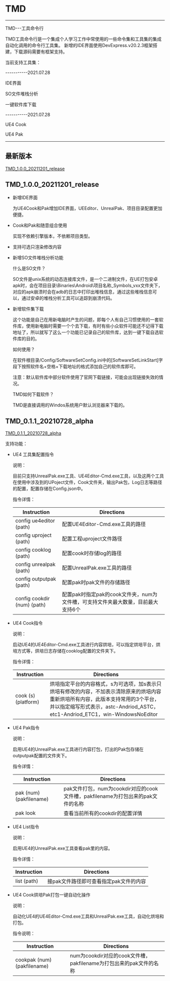 # TMD

---

TMD---工具命令行

TMD工具命令行是一个集成个人学习工作中常使用的一些命令集和工具集的集成自动化调用的命令行工具集。
新增的IDE界面使用DevExpress.v20.2.3框架搭建，下载源码需要有框架支持。

当前支持工具集：

-----------2021.07.28

IDE界面

SO文件堆栈分析

一键软件库下载

-----------2021.07.28

UE4 Cook

UE4 Pak

----

## 最新版本

[TMD_1.0.0_20211201_release](https://github.com/Goulandis/TMD/raw/main/Zip/TMD_1.0.0_20211201_release.zip)

## TMD_1.0.0_20211201_release

- 新增IDE界面

  为UE4Cook和Pak增加IDE界面，UEEditor、UnrealPak、项目目录配置更加便捷。

- Cook和Pak和随意组合使用

  实现不依赖引擎版本，不依赖项目类型。

- 支持可选只渲染修改内容

- 新增SO文件堆栈分析功能

  什么是SO文件？

  SO文件是unix系统的动态连接库文件，是一个二进制文件，在UE打包安卓apk时，会在项目目录\Binaries\Android\项目名称_Symbols_vxx文件夹下，对应的apk崩溃时会在adb的日志中打印出堆栈信息，通过这些堆栈信息可以，通过安卓的堆栈分析工具可以追踪到崩溃代码。

- 新增软件集下载

  这个功能是自己在用新电脑时产生的问题，即每个人有自己习惯使用的一套软件库，使用新电脑时需要一个个去下载，有时有些小众软件可能还不记得下载地址了，所以就写了这么一个功能已记录自己的软件库，达到一键下载自选软件库的目的。

  如何使用？

  在软件根目录/Config/SoftwareSetConfig.ini中的[SoftwareSetLinkStart]字段下按照软件名+空格+下载地址的格式添加自己的软件库即可。
  
  注意：默认软件库中部分软件使用了官网下载链接，可能会出现链接失效的情况。

  TMD如何下载软件？

  TMD是直接调用的Windos系统用户默认浏览器来下载的。

## TMD_0.1.1_20210728_alpha

[TMD_0.1.1_20210728_alpha](https://github.com/Goulandis/TMD/raw/main/Zip/TMD_0.1.1_20210728_alpha.zip)

支持功能：

- UE4 工具集配置指令

  说明：

  目前只支持UnrealPak.exe工具、UE4Editor-Cmd.exe工具，以及这两个工具在使用中涉及到的UPoject文件，Cook文件夹，输出Pak包，Log日志等路径的配置，配置存储在Config.json中。

  指令详情：

  | Instruction                 | Directions                                                   |
  | --------------------------- | ------------------------------------------------------------ |
  | config ue4editor (path)     | 配置UE4Editor-Cmd.exe工具的路径                              |
  | config uproject (path)      | 配置工程uproject文件路径                                     |
  | config cooklog (path)       | 配置cook时存储log的路径                                      |
  | config unrealpak (path)     | 配置UnrealPak.exe工具的路径                                  |
  | config outputpak (path)     | 配置pak时pak文件的存储路径                                   |
  | config cookdir (num) (path) | 配置pak时指定pak的cook文件夹，num为文件槽，可支持文件夹最大数量，目前最大支持6个 |

- UE4 Cook指令

  说明：

  启动UE4的UE4Editor-Cmd.exe工具进行内容烘培，可以指定烘培平台，烘培方式等，烘培日志存储在cooklog配置的文件夹下。

  指令详情：

  | Instruction         | Directions                                                   |
  | ------------------- | ------------------------------------------------------------ |
  | cook (s) (platform) | 烘培指定平台的内容格式，s为可选项，加s表示只烘培有修改的内容，不加表示清除原来的烘培内容重新烘培所有内容，此版本支持常用的3个平台，并以指定缩写形式表示，astc-Andriod_ASTC，etc1-Andriod_ETC1，win-WindowsNoEditor |

- UE4 Pak指令

  说明：

  启用UE4的UnrealPak.exe工具进行内容打包，打出的Pak包存储在outputpak配置的文件夹下。

  指令详情：

  | Instruction             | Directions                                                   |
  | ----------------------- | ------------------------------------------------------------ |
  | pak (num) (pakfilename) | pak文件打包，num为cookdir对应的cook文件槽，pakfilename为打包出来的pak文件的名称 |
  | pak look                | 查看当前所有的cookdir的配置详情                              |

- UE4 List指令

  说明：

  启用UE4的UnrealPak.exe工具查看pak里的内容。

  指令详情：

  | Instruction | Directions                             |
  | ----------- | -------------------------------------- |
  | list (path) | 接pak文件路径即可查看指定pak文件的内容 |

- UE4 Cook烘培Pak打包一键自动化操作

  说明：

  自动化UE4的UE4Editor-Cmd.exe工具和UnrealPak.exe工具，自动化烘培和打包。

  指令说明：

  | Instruction                 | Directions                                                   |
  | --------------------------- | ------------------------------------------------------------ |
  | cookpak (num) (pakfilename) | num为cookdir对应的cook文件槽，pakfilename为打包出来的pak文件的名称 |

